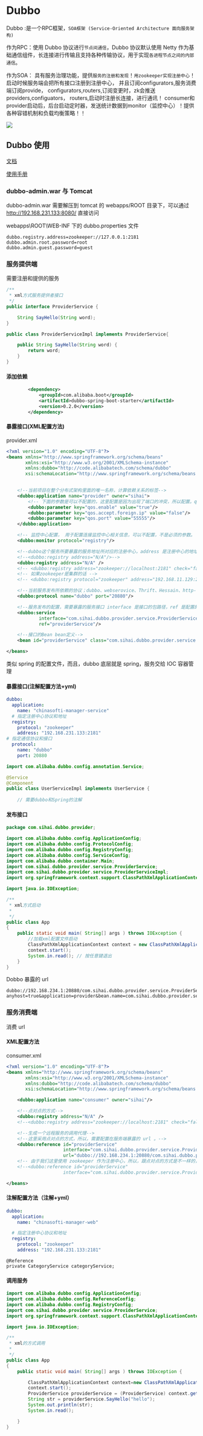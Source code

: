 

# Dubbo

Dubbo :是一个RPC框架，`SOA框架 (Service-Oriented Architecture 面向服务架构)`

作为RPC：使用 Dubbo 协议进行`节点间通信`，Dubbo 协议默认使用 Netty 作为基础通信组件，长连接进行传输且支持各种传输协议，用于实现`各进程节点之间的内部通信`。

作为SOA：
具有服务治理功能，提供`服务的注册和发现`！`用zookeeper实现注册中心`！启动时候服务端会把所有接口注册到注册中心，
并且订阅configurators,服务消费端订阅provide，
configurators,routers,订阅变更时，zk会推送providers,configuators，
routers,启动时注册长连接，进行通讯！
consumer和provider启动后，后台启动定时器，发送统计数据到monitor（监控中心）！提供各种容错机制和负载均衡策略！！

![](https://cdn.jsdelivr.net/gh/ChenXiangcheng1/image-hosting2/img/2023_09_25_02_00.jpeg)

## Dubbo 使用

[文档](http://dubbo.apache.org/zh/docs/)

[使用手册](https://dubbo.gitbooks.io/dubbo-user-book/content/)



### dubbo-admin.war 与 Tomcat

dubbo-admin.war 需要解压到 tomcat 的 webapps/ROOT 目录下，可以通过 http://192.168.231.133:8080/ 直接访问

webapps\ROOT\WEB-INF 下的 dubbo.properties 文件

```properties
dubbo.registry.address=zookeeper://127.0.0.1:2181
dubbo.admin.root.password=root
dubbo.admin.guest.password=guest
```



### 服务提供端

需要注册和提供的服务

```java
/**
 * xml方式服务提供者接口
 */
public interface ProviderService {

    String SayHello(String word);
}

public class ProviderServiceImpl implements ProviderService{

    public String SayHello(String word) {
        return word;
    }
}
```

#### 添加依赖

```xml
        <dependency>
            <groupId>com.alibaba.boot</groupId>
            <artifactId>dubbo-spring-boot-starter</artifactId>
            <version>0.2.0</version>
        </dependency>
```

#### 暴露接口(XML配置方法)

provider.xml

```xml 
<?xml version="1.0" encoding="UTF-8"?>
<beans xmlns="http://www.springframework.org/schema/beans"
       xmlns:xsi="http://www.w3.org/2001/XMLSchema-instance"
       xmlns:dubbo="http://code.alibabatech.com/schema/dubbo"
       xsi:schemaLocation="http://www.springframework.org/schema/beans        http://www.springframework.org/schema/beans/spring-beans.xsd        http://code.alibabatech.com/schema/dubbo        http://code.alibabatech.com/schema/dubbo/dubbo.xsd">

    
    <!--当前项目在整个分布式架构里面的唯一名称，计算依赖关系的标签-->
    <dubbo:application name="provider" owner="sihai">
        <!-- 下面的参数是可以不配置的，这里配置是因为出现了端口的冲突，所以配置。qos：Quality of Service 一种安全机制，当网络发生拥塞的时候，所有的数据流都有可能被丢弃；为满足用户对不同应用不同服务质量的要求，就需要网络能根据用户的要求分配和调度资源，对不同的数据流提供不同的服务质量：对实时性强且重要的数据报文优先处理；对于实时性不强的普通数据报文，提供较低的处理优先级，网络拥塞时甚至丢弃。 -->
        <dubbo:parameter key="qos.enable" value="true"/>
        <dubbo:parameter key="qos.accept.foreign.ip" value="false"/>
        <dubbo:parameter key="qos.port" value="55555"/>
    </dubbo:application>

    <!-- 监控中心配置， 用于配置连接监控中心相关信息，可以不配置，不是必须的参数。 -->
    <dubbo:monitor protocol="registry"/>

    <!--dubbo这个服务所要暴露的服务地址所对应的注册中心，address 是注册中心的地址，这里我们配置的是 N/A 表示由 dubbo 自动分配地址。或者说是一种直连的方式，不通过注册中心。-->
    <!--<dubbo:registry address="N/A"/>-->
    <dubbo:registry address="N/A" />
    <!-- <dubbo:registry address="zookeeper://localhost:2181" check="false"/> -->
    <!-- 如果zookeeper是集群的话 -->
    <!-- <dubbo:registry protocol="zookeeper" address="192.168.11.129:2181,192.168.11.137:2181,192.168.11.138:2181"/> -->

    <!--当前服务发布所依赖的协议；dubbo、webserovice、Thrift、Hessain、http-->
    <dubbo:protocol name="dubbo" port="20880"/>

    <!--服务发布的配置，需要暴露的服务接口 interface 是接口的包路径，ref 是配置的接口的 bean。-->
    <dubbo:service
            interface="com.sihai.dubbo.provider.service.ProviderService"
            ref="providerService"/>

    <!--接口的Bean bean定义-->
    <bean id="providerService" class="com.sihai.dubbo.provider.service.ProviderServiceImpl"/>

</beans>
```

类似 spring 的配置文件，而且，dubbo 底层就是 spring，服务交给 IOC 容器管理

#### 暴露接口(注解配置方法+yml)

```yml
dubbo:
  application:
    name: "chinasofti-manager-service"
  # 指定注册中心协议和地址
  registry:
    protocol: "zookeeper"
    address: "192.168.231.133:2181"
# 指定通信协议和接口
  protocol:
    name: "dubbo"
    port: 20880
```

```java
import com.alibaba.dubbo.config.annotation.Service;

@Service
@Component
public class UserServiceImpl implements UserService {
    
    // 需要dubbo和Spring的注解
```

#### 发布接口

```java
package com.sihai.dubbo.provider;

import com.alibaba.dubbo.config.ApplicationConfig;
import com.alibaba.dubbo.config.ProtocolConfig;
import com.alibaba.dubbo.config.RegistryConfig;
import com.alibaba.dubbo.config.ServiceConfig;
import com.alibaba.dubbo.container.Main;
import com.sihai.dubbo.provider.service.ProviderService;
import com.sihai.dubbo.provider.service.ProviderServiceImpl;
import org.springframework.context.support.ClassPathXmlApplicationContext;

import java.io.IOException;

/**
 * xml方式启动
 *
 */
public class App 
{
    public static void main( String[] args ) throws IOException {
        //加载xml配置文件启动
        ClassPathXmlApplicationContext context = new ClassPathXmlApplicationContext("META-INF/spring/provider.xml");
        context.start();
        System.in.read(); // 按任意键退出
    }
}
```

Dobbo 暴露的 url

```url
dubbo://192.168.234.1:20880/com.sihai.dubbo.provider.service.ProviderService?anyhost=true&application=provider&bean.name=com.sihai.dubbo.provider.service.ProviderService&bind.ip=192.168.234.1&bind.port=20880&dubbo=2.0.2&generic=false&interface=com.sihai.dubbo.provider.service.ProviderService&methods=SayHello&owner=sihai&pid=8412&qos.accept.foreign.ip=false&qos.enable=true&qos.port=55555&side=provider&timestamp=1562077289380
```

### 服务消费端

消费 url

#### XML配置方法

consumer.xml

```xml
<?xml version="1.0" encoding="UTF-8"?>
<beans xmlns="http://www.springframework.org/schema/beans"
       xmlns:xsi="http://www.w3.org/2001/XMLSchema-instance"
       xmlns:dubbo="http://code.alibabatech.com/schema/dubbo"
       xsi:schemaLocation="http://www.springframework.org/schema/beans        http://www.springframework.org/schema/beans/spring-beans.xsd        http://code.alibabatech.com/schema/dubbo        http://code.alibabatech.com/schema/dubbo/dubbo.xsd">

    <dubbo:application name="consumer" owner="sihai"/>

    <!--点对点的方式-->
    <dubbo:registry address="N/A" />
    <!--<dubbo:registry address="zookeeper://localhost:2181" check="false"/>-->

    <!--生成一个远程服务的调用代理-->
    <!--这里采用点对点的方式，所以，需要配置在服务端暴露的 url 。-->
    <dubbo:reference id="providerService"
                     interface="com.sihai.dubbo.provider.service.ProviderService"
                     url="dubbo://192.168.234.1:20880/com.sihai.dubbo.provider.service.ProviderService"/>
	<!-- 由于我们这里使用 zookeeper 作为注册中心，所以，跟点对点的方式是不一样的，这里不再需要 dubbo 服务端提供的 url 了，只需要直接引用服务端提供的接口即可。 -->
    <!--<dubbo:reference id="providerService"
                     interface="com.sihai.dubbo.provider.service.ProviderService"/>-->

</beans>
```

#### 注解配置方法（注解+yml）

```yml
dubbo:
  application:
    name: "chinasofti-manager-web"

  # 指定注册中心协议和地址
  registry:
    protocol: "zookeeper"
    address: "192.168.231.133:2181"
```

```
@Reference
private CategoryService categoryService;
```

#### 调用服务

```java
import com.alibaba.dubbo.config.ApplicationConfig;
import com.alibaba.dubbo.config.ReferenceConfig;
import com.alibaba.dubbo.config.RegistryConfig;
import com.sihai.dubbo.provider.service.ProviderService;
import org.springframework.context.support.ClassPathXmlApplicationContext;

import java.io.IOException;

/**
 * xml的方式调用
 *
 */
public class App 
{
    public static void main( String[] args ) throws IOException {

        ClassPathXmlApplicationContext context=new ClassPathXmlApplicationContext("consumer.xml");
        context.start();
        ProviderService providerService = (ProviderService) context.getBean("providerService");
        String str = providerService.SayHello("hello");
        System.out.println(str);
        System.in.read();

    }
}
```

